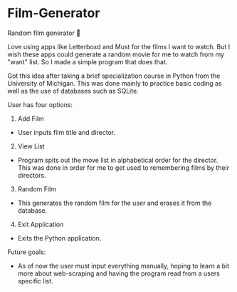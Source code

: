 # Film-Generator
Random film generator 🎥

Love using apps like Letterboxd and Must for the films I want to watch. But I wish these apps could generate a random movie for me to watch from my "want" list. So I made a simple program that does that. 

Got this idea after taking a brief specialization course in Python from the University of Michigan. This was done mainly to practice basic coding as well as the use of databases such as SQLite. 

User has four options:
1) Add Film
  - User inputs film title and director. 
2) View List
  - Program spits out the move list in alphabetical order for the director. This was
    done in order for me to get used to remembering films by their directors.
3) Random Film
  - This generates the random film for the user and erases it from the database. 
4) Exit Application
  - Exits the Python application.

Future goals:
- As of now the user must input everything manually, hoping to learn a bit more about
  web-scraping and having the program read from a users specific list. 
